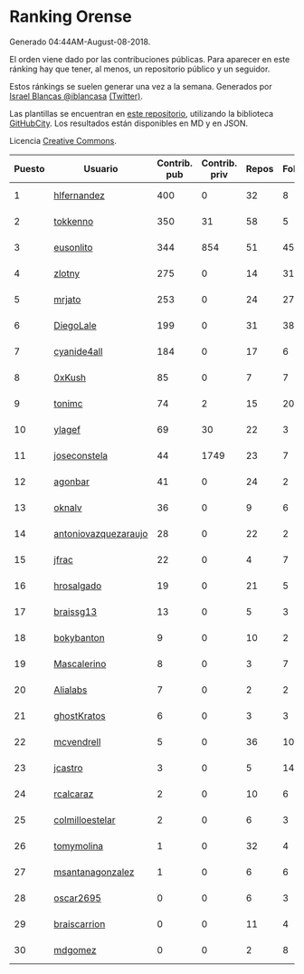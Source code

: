 # Ranking Orense

Generado 04:44AM-August-08-2018.

El orden viene dado por las contribuciones públicas. Para aparecer en este ránking hay que tener, al menos, un repositorio público y un seguidor.

Estos ránkings se suelen generar una vez a la semana. Generados por [Israel Blancas @iblancasa](https://github.com/iblancasa/) [(Twitter)](https://twitter.com/iblancasa).

Las plantillas se encuentran en [este repositorio](https://github.com/iblancasa/GH-Spanish-Ranking), utilizando la biblioteca [GitHubCity](https://github.com/iblancasa/GitHubCity). Los resultados están disponibles en MD y en JSON.

Licencia [Creative Commons](https://creativecommons.org/licenses/by/4.0/).

| Puesto   |  Usuario  | Contrib. pub | Contrib. priv |Repos| Followers | Desde |  Avatar  |
|----------|-----------|--------------|---------------|-----|-----------|-------|----------|
|1|[hlfernandez](https://github.com/hlfernandez)|400|0|32|8|2013-01-31|![hlfernandez]()|
|2|[tokkenno](https://github.com/tokkenno)|350|31|58|5|2013-11-16|![tokkenno]()|
|3|[eusonlito](https://github.com/eusonlito)|344|854|51|45|2011-03-01|![eusonlito]()|
|4|[zlotny](https://github.com/zlotny)|275|0|14|31|2013-12-10|![zlotny]()|
|5|[mrjato](https://github.com/mrjato)|253|0|24|27|2013-01-31|![mrjato]()|
|6|[DiegoLale](https://github.com/DiegoLale)|199|0|31|38|2014-01-07|![DiegoLale]()|
|7|[cyanide4all](https://github.com/cyanide4all)|184|0|17|6|2015-10-13|![cyanide4all]()|
|8|[0xKush](https://github.com/0xKush)|85|0|7|7|2014-10-26|![0xKush]()|
|9|[tonimc](https://github.com/tonimc)|74|2|15|20|2011-04-25|![tonimc]()|
|10|[ylagef](https://github.com/ylagef)|69|30|22|3|2015-11-24|![ylagef]()|
|11|[joseconstela](https://github.com/joseconstela)|44|1749|23|7|2014-01-13|![joseconstela]()|
|12|[agonbar](https://github.com/agonbar)|41|0|24|2|2012-03-19|![agonbar]()|
|13|[oknalv](https://github.com/oknalv)|36|0|9|6|2014-12-05|![oknalv]()|
|14|[antoniovazquezaraujo](https://github.com/antoniovazquezaraujo)|28|0|22|2|2011-08-17|![antoniovazquezaraujo]()|
|15|[jfrac](https://github.com/jfrac)|22|0|4|7|2012-07-17|![jfrac]()|
|16|[hrosalgado](https://github.com/hrosalgado)|19|0|21|5|2014-11-24|![hrosalgado]()|
|17|[braissg13](https://github.com/braissg13)|13|0|5|3|2016-11-03|![braissg13]()|
|18|[bokybanton](https://github.com/bokybanton)|9|0|10|2|2012-08-09|![bokybanton]()|
|19|[Mascalerino](https://github.com/Mascalerino)|8|0|3|7|2014-12-05|![Mascalerino]()|
|20|[Alialabs](https://github.com/Alialabs)|7|0|2|2|2018-05-11|![Alialabs]()|
|21|[ghostKratos](https://github.com/ghostKratos)|6|0|3|3|2012-03-02|![ghostKratos]()|
|22|[mcvendrell](https://github.com/mcvendrell)|5|0|36|10|2012-06-18|![mcvendrell]()|
|23|[jcastro](https://github.com/jcastro)|3|0|5|14|2010-01-26|![jcastro]()|
|24|[rcalcaraz](https://github.com/rcalcaraz)|2|0|10|6|2013-10-24|![rcalcaraz]()|
|25|[colmilloestelar](https://github.com/colmilloestelar)|2|0|6|3|2015-10-13|![colmilloestelar]()|
|26|[tomymolina](https://github.com/tomymolina)|1|0|32|4|2012-01-06|![tomymolina]()|
|27|[msantanagonzalez](https://github.com/msantanagonzalez)|1|0|6|6|2014-09-22|![msantanagonzalez]()|
|28|[oscar2695](https://github.com/oscar2695)|0|0|6|3|2013-10-24|![oscar2695]()|
|29|[braiscarrion](https://github.com/braiscarrion)|0|0|11|4|2013-12-29|![braiscarrion]()|
|30|[mdgomez](https://github.com/mdgomez)|0|0|2|8|2014-11-26|![mdgomez]()|

